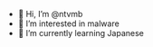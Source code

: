 - 👋 Hi, I’m @ntvmb
- 👀 I’m interested in malware
- 🌱 I’m currently learning Japanese

<!---
ntvmb/ntvmb is a ✨ special ✨ repository because its `README.md` (this file) appears on your GitHub profile.
You can click the Preview link to take a look at your changes.
--->

